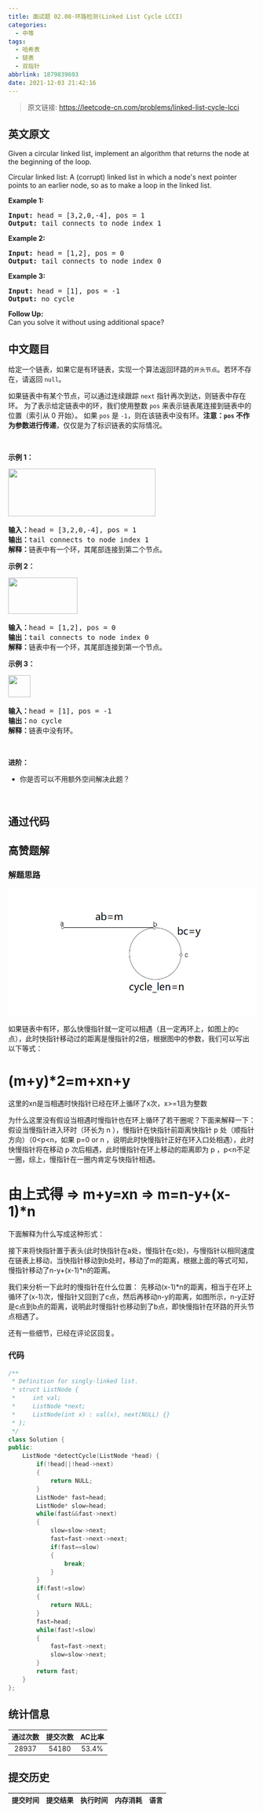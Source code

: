 ```yaml
---
title: 面试题 02.08-环路检测(Linked List Cycle LCCI)
categories:
  - 中等
tags:
  - 哈希表
  - 链表
  - 双指针
abbrlink: 1879839693
date: 2021-12-03 21:42:16
---
```


> 原文链接: https://leetcode-cn.com/problems/linked-list-cycle-lcci


## 英文原文
<div><p>Given a circular linked list, implement an algorithm that returns the node at the beginning of the loop.</p>

<p>Circular linked list: A (corrupt) linked list in which a node&#39;s next pointer points to an earlier node, so as to make a loop in the linked list.</p>

<p><strong>Example 1: </strong></p>

<pre>
<strong>Input: </strong>head = [3,2,0,-4], pos = 1
<strong>Output: </strong>tail connects to node index 1</pre>

<p><strong>Example 2: </strong></p>

<pre>
<strong>Input: </strong>head = [1,2], pos = 0
<strong>Output: </strong>tail connects to node index 0</pre>

<p><strong>Example 3: </strong></p>

<pre>
<strong>Input: </strong>head = [1], pos = -1
<strong>Output: </strong>no cycle</pre>

<p><strong>Follow Up: </strong><br />
Can you solve it without using additional space?</p>
</div>

## 中文题目
<div><p>给定一个链表，如果它是有环链表，实现一个算法返回环路的<code>开头节点</code>。若环不存在，请返回 <code>null</code>。</p>

<p>如果链表中有某个节点，可以通过连续跟踪 <code>next</code> 指针再次到达，则链表中存在环。 为了表示给定链表中的环，我们使用整数 <code>pos</code> 来表示链表尾连接到链表中的位置（索引从 0 开始）。 如果 <code>pos</code> 是 <code>-1</code>，则在该链表中没有环。<strong>注意：<code>pos</code> 不作为参数进行传递</strong>，仅仅是为了标识链表的实际情况。</p>

<p>&nbsp;</p>

<p><strong>示例 1：</strong></p>

<p><img alt="" src="https://assets.leetcode-cn.com/aliyun-lc-upload/uploads/2018/12/07/circularlinkedlist.png" style="height: 97px; width: 300px;" /></p>

<pre>
<strong>输入：</strong>head = [3,2,0,-4], pos = 1
<strong>输出：</strong>tail connects to node index 1
<strong>解释：</strong>链表中有一个环，其尾部连接到第二个节点。
</pre>

<p><strong>示例 2：</strong></p>

<p><img alt="" src="https://assets.leetcode-cn.com/aliyun-lc-upload/uploads/2018/12/07/circularlinkedlist_test2.png" style="height: 74px; width: 141px;" /></p>

<pre>
<strong>输入：</strong>head = [1,2], pos = 0
<strong>输出：</strong>tail connects to node index 0
<strong>解释：</strong>链表中有一个环，其尾部连接到第一个节点。
</pre>

<p><strong>示例 3：</strong></p>

<p><img alt="" src="https://assets.leetcode-cn.com/aliyun-lc-upload/uploads/2018/12/07/circularlinkedlist_test3.png" style="height: 45px; width: 45px;" /></p>

<pre>
<strong>输入：</strong>head = [1], pos = -1
<strong>输出：</strong>no cycle
<strong>解释：</strong>链表中没有环。</pre>

<p>&nbsp;</p>

<p><strong>进阶：</strong></p>

<ul>
	<li>你是否可以不用额外空间解决此题？</li>
</ul>

<p>&nbsp;</p>
</div>

## 通过代码
<RecoDemo>
</RecoDemo>


## 高赞题解
### 解题思路
![捕获.PNG](../images/linked-list-cycle-lcci-0.png)

如果链表中有环，那么快慢指针就一定可以相遇（且一定再环上，如图上的c点），此时快指针移动过的距离是慢指针的2倍，根据图中的参数，我们可以写出以下等式：
# (m+y)*2=m+xn+y 
这里的xn是当相遇时快指针已经在环上循环了x次，x>=1且为整数

为什么这里没有假设当相遇时慢指针也在环上循环了若干圈呢？下面来解释一下：
假设当慢指针进入环时（环长为 n ），慢指针在快指针前距离快指针 p 处（顺指针方向）（0<p<n，如果 p=0 or n ，说明此时快慢指针正好在环入口处相遇），此时快慢指针将在移动 p 次后相遇，此时慢指针在环上移动的距离即为 p ，p<n不足一圈，综上，慢指针在一圈内肯定与快指针相遇。
# 由上式得 => m+y=xn => m=n-y+(x-1)*n  
下面解释为什么写成这种形式：

接下来将快指针置于表头(此时快指针在a处，慢指针在c处)，与慢指针以相同速度在链表上移动，当快指针移动到b处时，移动了m的距离，根据上面的等式可知，慢指针移动了n-y+(x-1)*n的距离。

我们来分析一下此时的慢指针在什么位置：
先移动(x-1)*n的距离，相当于在环上循环了(x-1)次，慢指针又回到了c点，然后再移动n-y的距离，如图所示，n-y正好是c点到b点的距离，说明此时慢指针也移动到了b点，即快慢指针在环路的开头节点相遇了。

还有一些细节，已经在评论区回复。
### 代码

```cpp
/**
 * Definition for singly-linked list.
 * struct ListNode {
 *     int val;
 *     ListNode *next;
 *     ListNode(int x) : val(x), next(NULL) {}
 * };
 */
class Solution {
public:
    ListNode *detectCycle(ListNode *head) {
        if(!head||!head->next)
        {
            return NULL;
        }
        ListNode* fast=head;
        ListNode* slow=head;
        while(fast&&fast->next)
        {
            slow=slow->next;
            fast=fast->next->next;
            if(fast==slow)
            {
                break;
            }
        }
        if(fast!=slow)
        {
            return NULL;
        }
        fast=head;
        while(fast!=slow)
        {
            fast=fast->next;
            slow=slow->next;
        }
        return fast;
    }
};
```

## 统计信息
| 通过次数 | 提交次数 | AC比率 |
| :------: | :------: | :------: |
|    28937    |    54180    |   53.4%   |

## 提交历史
| 提交时间 | 提交结果 | 执行时间 |  内存消耗  | 语言 |
| :------: | :------: | :------: | :--------: | :--------: |
